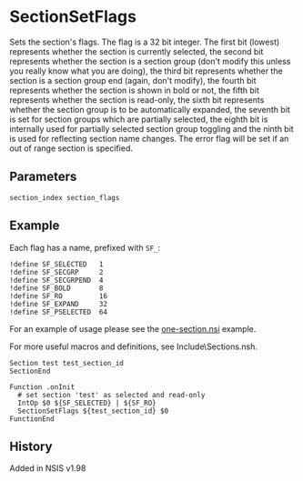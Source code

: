 # SectionSetFlags

Sets the section's flags. The flag is a 32 bit integer. The first bit (lowest) represents whether the section is currently selected, the second bit represents whether the section is a section group (don't modify this unless you really know what you are doing), the third bit represents whether the section is a section group end (again, don't modify), the fourth bit represents whether the section is shown in bold or not, the fifth bit represents whether the section is read-only, the sixth bit represents whether the section group is to be automatically expanded, the seventh bit is set for section groups which are partially selected, the eighth bit is internally used for partially selected section group toggling and the ninth bit is used for reflecting section name changes. The error flag will be set if an out of range section is specified.

## Parameters

    section_index section_flags

## Example

Each flag has a name, prefixed with `SF_`:

	!define SF_SELECTED   1
	!define SF_SECGRP     2
	!define SF_SECGRPEND  4
	!define SF_BOLD       8
	!define SF_RO         16
	!define SF_EXPAND     32
	!define SF_PSELECTED  64

For an example of usage please see the [one-section.nsi][1] example.

For more useful macros and definitions, see Include\Sections.nsh.

	Section test test_section_id
	SectionEnd
	 
	Function .onInit
	  # set section 'test' as selected and read-only
	  IntOp $0 ${SF_SELECTED} | ${SF_RO}
	  SectionSetFlags ${test_section_id} $0
	FunctionEnd

## History

Added in NSIS v1.98

[1]: http://nsis.sourceforge.net/Docs/Examples/one-section.nsi
